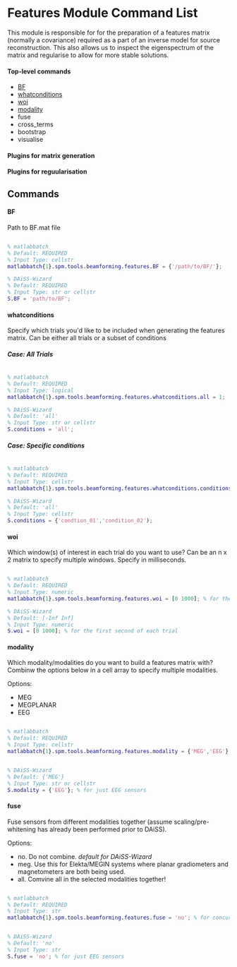 # Features Module Command List
This module is responsible for for the preparation of a features matrix (normally a covariance) required as a part of an inverse model for source reconstruction.
This also allows us to inspect the eigenspectrum of the matrix and regularise to allow for more stable solutions.

#### Top-level commands
- [BF](#BF)
- [whatconditions](#whatconditions)
- [woi](#woi)
- [modality](#modality)
- fuse
- cross_terms
- bootstrap
- visualise

#### Plugins for matrix generation
#### Plugins for reguularisation

## Commands
#### BF
Path to BF.mat file

```matlab

% matlabbatch
% Default: REQUIRED
% Input Type: cellstr
matlabbatch{1}.spm.tools.beamforming.features.BF = {'/path/to/BF/'};

% DAiSS-Wizard
% Default: REQUIRED
% Input Type: str or cellstr
S.BF = 'path/to/BF';
```
#### whatconditions
Specify which trials you'd like to be included when generating the features matrix. Can be either all trials or a subset of conditions
##### Case: All Trials
```matlab

% matlabbatch
% Default: REQUIRED
% Input Type: logical
matlabbatch{1}.spm.tools.beamforming.features.whatconditions.all = 1;

% DAiSS-Wizard
% Default: 'all'
% Input Type: str or cellstr
S.conditions = 'all';
```
##### Case: Specific conditions
```matlab

% matlabbatch
% Default: REQUIRED
% Input Type: cellstr
matlabbatch{1}.spm.tools.beamforming.features.whatconditions.conditions = {'condtion_01','condition_02');

% DAiSS-Wizard
% Default: 'all'
% Input Type: cellstr
S.conditions = {'condtion_01','condition_02');
```

#### woi
Which window(s) of interest in each trial do you want to use? Can be an n x 2 matrix to specify multiple windows. Specify in milliseconds.
```matlab

% matlabbatch
% Default: REQUIRED
% Input Type: numeric
matlabbatch{1}.spm.tools.beamforming.features.woi = [0 1000]; % for the first second of each trial

% DAiSS-Wizard
% Default: [-Inf Inf]
% Input Type: numeric
S.woi = [0 1000]; % for the first second of each trial
```

#### modality
Which modality/modalities do you want to build a features matrix with? Combinw the options below in a cell array to specify multiple modalities.

Options:
- MEG
- MEGPLANAR
- EEG

```matlab

% matlabbatch
% Default: REQUIRED
% Input Type: cellstr
matlabbatch{1}.spm.tools.beamforming.features.modality = {'MEG','EEG'}; % for concurrent MEG/EEG


% DAiSS-Wizard
% Default: {'MEG'}
% Input Type: str or cellstr
S.modality = {'EEG'}; % for just EEG sensors
```

#### fuse
Fuse sensors from different modalities together (assume scaling/pre-whitening has already been performed prior to DAiSS).

Options:
- no. Do not combine. *default for DAiSS-Wizard*
- meg. Use this for Elekta/MEGIN systems where planar gradiometers and magnetometers are both being used.
- all. Comvine all in the selected modalities together!

```matlab

% matlabbatch
% Default: REQUIRED
% Input Type: str
matlabbatch{1}.spm.tools.beamforming.features.fuse = 'no'; % for concurrent MEG/EEG


% DAiSS-Wizard
% Default: 'no'
% Input Type: str
S.fuse = 'no'; % for just EEG sensors
```
